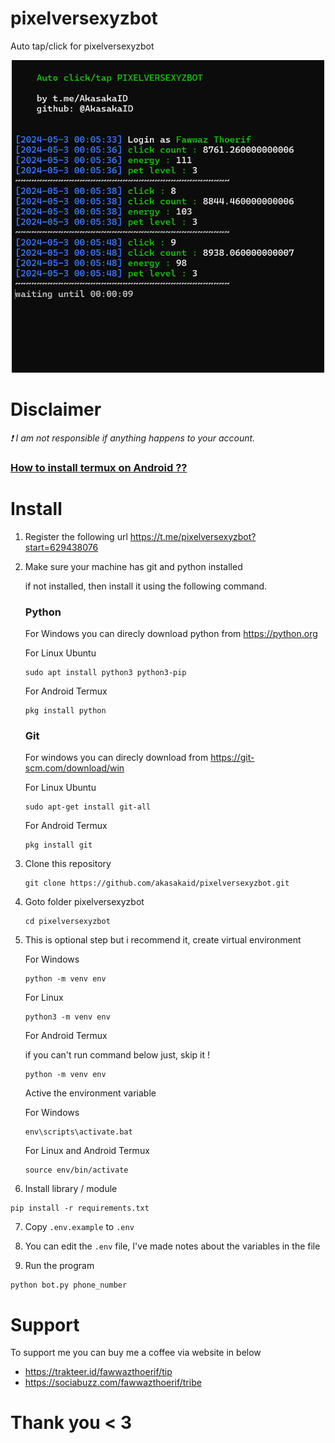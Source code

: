 # pixelversexyzbot

Auto tap/click for pixelversexyzbot

<center>
<img src="./image/pixelversexyzbot.png" width="500" height="500">
</center>

# Disclaimer
*❗ I am not responsible if anything happens to your account.*

### [How to install termux on Android ??](https://youtu.be/QR4iO7l3FWI)

# Install

1. Register the following url https://t.me/pixelversexyzbot?start=629438076

2. Make sure your machine has git and python installed
   
   if not installed, then install it using the following command.
   
   ### Python

   For Windows you can direcly download python from https://python.org

   For Linux Ubuntu

   ```
   sudo apt install python3 python3-pip
   ```

   For Android Termux

   ```
   pkg install python
   ```

    ### Git

    For windows you can direcly download from https://git-scm.com/download/win

    For Linux Ubuntu

    ```
    sudo apt-get install git-all
    ```

    For Android Termux

    ```
    pkg install git
    ```

3. Clone this repository
   
   ```
   git clone https://github.com/akasakaid/pixelversexyzbot.git
   ```

4. Goto folder pixelversexyzbot
   
   ```
   cd pixelversexyzbot
   ```

5. This is optional step but i recommend it, create virtual environment
   
   For Windows

   ```
   python -m venv env
   ```

   For Linux

   ```
   python3 -m venv env
   ```

   For Android Termux
   
   if you can't run command below just, skip it !

   ```
   python -m venv env
   ```

   Active the environment variable

   For Windows
    ```
   env\scripts\activate.bat
    ```

    For Linux and Android Termux
    ```
    source env/bin/activate
    ```


6. Install library / module

```
pip install -r requirements.txt
```

7. Copy `.env.example` to `.env`
8. You can edit the `.env` file, I've made notes about the variables in the file

9. Run the program

```
python bot.py phone_number
```

# Support

To support me you can buy me a coffee via website in below

- https://trakteer.id/fawwazthoerif/tip
- https://sociabuzz.com/fawwazthoerif/tribe

# Thank you < 3
